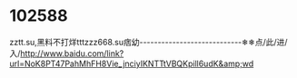 # 102588
zztt.su,黑料不打烊tttzzz668.su痞幼----------------------------❄❄点/此/进/入/http://www.baidu.com/link?url=NoK8PT47PahMhFH8Vie_jnciyIKNTTtVBQKpill6udK&amp;wd

